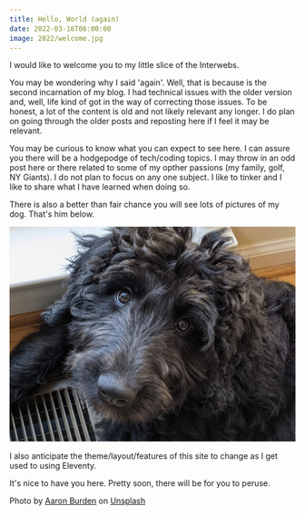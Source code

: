 ```yaml
---
title: Hello, World (again)
date: 2022-03-16T06:00:00
image: 2022/welcome.jpg
---
```


I would like to welcome you to my little slice of the Interwebs.

You may be wondering why I said 'again'. Well, that is because is the second incarnation of my blog. I had technical issues with the older version and, well, life kind of got in the way of correcting those issues. To be honest, a lot of the content is old and not likely relevant any longer. I do plan on going through the older posts and reposting here if I feel it may be relevant.

You may be curious to know what you can expect to see here. I can assure you there will be a hodgepodge of tech/coding topics. I may throw in an odd post here or there related to some of my opther passions (my family, golf, NY Giants). I do not plan to focus on any one subject. I like to tinker and I like to share what I have learned when doing so.

There is also a better than fair chance you will see lots of pictures of my dog. That's him below.

![My Dog](/assets/images/2022/murphy.jpg "My Dog")

I also anticipate the theme/layout/features of this site to change as I get used to using Eleventy.

It's nice to have you here. Pretty soon, there will be for you to peruse.

Photo by [Aaron Burden](https://unsplash.com/@aaronburden?utm_source=unsplash&utm_medium=referral&utm_content=creditCopyText) on [Unsplash](https://unsplash.com/s/photos/welcome?utm_source=unsplash&utm_medium=referral&utm_content=creditCopyText)
